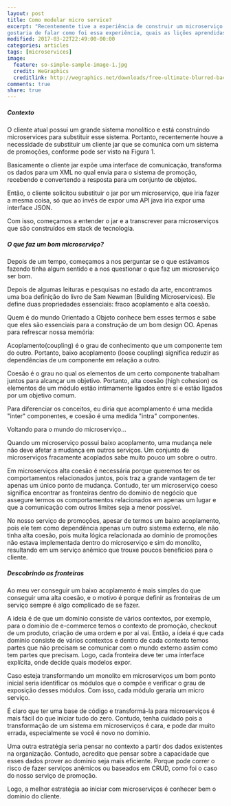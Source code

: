 ```yaml
---
layout: post
title: Como modelar micro service?
excerpt: "Recentemente tive a experiência de construir um microserviço. E
gostaria de falar como foi essa experiência, quais as lições aprendidas."
modified: 2017-03-22T22:49:00-00:00
categories: articles
tags: [microservices]
image:
  feature: so-simple-sample-image-1.jpg
  credit: WeGraphics
  creditlink: http://wegraphics.net/downloads/free-ultimate-blurred-background-pack/
comments: true
share: true
---
```


##### Contexto

O cliente atual possui um grande sistema monolítico e está construindo
microservices para substituir esse sistema. Portanto, recentemente houve a
necessidade de substituir um cliente jar que se comunica com um sistema de
promoções, conforme pode ser visto na Figura 1.

Basicamente o cliente jar expõe uma interface de comunicação, transforma os dados
para um XML no qual envia para o sistema de promoção, recebendo e convertendo a
resposta para um conjunto de objetos.

Então, o cliente solicitou substituir o jar por um microserviço, que iria fazer
a mesma coisa, só que ao invés de expor uma API java iria expor uma interface
JSON.

Com isso, começamos a entender o jar e a transcrever para microserviços que são
construídos em stack de tecnologia.

##### O que faz um bom microserviço?

Depois de um tempo, começamos a nos perguntar se o que estávamos fazendo tinha
algum sentido e a nos questionar o que faz um microserviço ser bom.

Depois de algumas leituras e pesquisas no estado da arte, encontramos uma boa
definição do livro de Sam Newman (Building Microservices). Ele define duas
propriedades essenciais: fraco acoplamento e alta coesão.

Quem é do mundo Orientado a Objeto conhece bem esses termos e sabe que eles são
essenciais para a construção de um bom design OO. Apenas para refrescar nossa
memória:

Acoplamento(coupling) é o grau de conhecimento que um componente tem do outro.
Portanto, baixo acoplamento (loose coupling) significa reduzir as dependências
de um componente em relação a outro.

Coesão é o grau no qual os elementos de um certo componente trabalham juntos
para alcançar um objetivo. Portanto, alta coesão (high cohesion) os elementos de
um módulo estão intimamente ligados entre si e estão ligados por um objetivo
comum.

Para diferenciar os conceitos, eu diria que acomplamento é uma medida "inter"
componentes, e coesão é uma medida "intra" componentes.

Voltando para o mundo do microserviço...

Quando um microserviço possui baixo acoplamento, uma mudança nele não deve afetar
a mudança em outros serviços. Um conjunto de microserviços fracamente acoplados
sabe muito pouco um sobre o outro.

Em microserviços alta coesão é necessária porque queremos ter os comportamentos
relacionados juntos, pois traz a grande vantagem de ter apenas um único ponto
de mudança. Contudo, ter um microserviço coeso significa encontrar as fronteiras
dentro do domínio de negócio que assegure termos os comportamentos relacionados
em apenas um lugar e que a comunicação com outros limites seja a menor possível.

No nosso serviço de promoções, apesar de termos um baixo acoplamento, pois ele
tem como dependência apenas um outro sistema externo, ele não tinha alta coesão,
pois muita lógica relacionada ao domínio de promoções não estava implementada
dentro do microserviço e sim do monolito, resultando em um serviço anêmico que
trouxe poucos benefícios para o cliente.

##### Descobrindo as fronteiras

Ao meu ver conseguir um baixo acoplamento é mais simples do que conseguir uma alta
coesão, e o motivo é porque definir as fronteiras de um serviço sempre é algo
complicado de se fazer.

A ideia é de que um domínio consiste de vários contextos, por exemplo, para o
domínio de e-commerce temos o contexto de promoção, checkout de um produto,
criação de uma ordem e por aí vai. Então, a ideia é que cada domínio consiste de
vários contextos e dentro de cada contexto temos partes que não precisam se
comunicar com o mundo externo assim como tem partes que precisam. Logo, cada
fronteira deve ter uma interface explícita, onde decide quais modelos expor.

Caso esteja transformando um monolito em microserviços um bom ponto inicial seria
identificar os módulos que o compõe e verificar o grau de exposição desses módulos.
Com isso, cada módulo geraria um micro serviço.

É claro que ter uma base de código e transformá-la para microserviços é mais
fácil do que iniciar tudo do zero. Contudo, tenha cuidado pois a transformação
de um sistema em microserviços é cara, e pode dar muito errada, especialmente se
você é novo no domínio.

Uma outra estratégia seria pensar no contexto a partir dos dados existentes na
organização. Contudo, acredito que pensar sobre a capacidade que esses dados
prover ao domínio seja mais eficiente. Porque pode correr o risco de fazer
serviços anêmicos ou baseados em CRUD, como foi o caso do nosso serviço de
promoção.

Logo, a melhor estratégia ao iniciar com microserviços é conhecer bem o domínio
do cliente.
